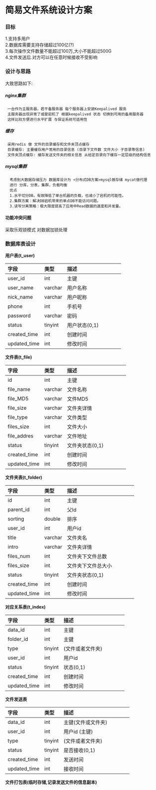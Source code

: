 # 简易文件系统设计方案

### 目标

1.支持多用户  
2.数据库需要支持存储超过100亿\(?\)  
3.每次操作文件数量不能超过100万,大小不能超过500G  
4.文件发送后.对方可以在任意时候接收不受影响

### 设计与思路
 大致思路如下:
##### nginx集群
     一台作为主服务器，若干备服务器 每个服务器上安装Keepalived 服务 
     主服务器出现异常了或是宕机了 根据keepalived 状态 切换到可用的备用服务器
     这样比较方便进行水平扩展 与保证系统可适用性
##### 缓存
     采用redis 做 文件的目录缓存和文件夹顶点缓存 
     目录缓存: 主要缓存用户常用的目录信息 (目录下文件数 文件大小 子目录等信息)
     文件夹顶点缓存: 缓存发送文件夹的相关信息 从给定目录向下缓存一定层级的结构信息
##### mysql集群

      考虑到大数据存储压力 数据库设计为 <分布式DB方案>mysql做存储 mycat做代理
      进行 分库，分表，集群，负载均衡
      优点
      1.水平切分DB，有效降低了单台机器的负载，也减小了宕机的可能性。
      2.集群方案：解决DB宕机带来的单点DB不能访问问题。
      3.读写分离策略：极大限度提高了应用中Read数据的速度和并发量。

#### 功能冲突问题
   采取乐观锁模式 对数据加锁处理
### 数据库表设计


**用户表(t_user)**

|字段 | 类型 | 描述 | | | | |
| :--- | :--- | :--- | :--- | :--- | :--- | :--- |
| user_id | int | 主键| | | | |
| user_name |varchar | 用户名称 | | | | |
| nick_name | varchar | 用户昵称 | | | | |
| phone | int | 手机号| | | | |
| password | varchar | 密码 | | | | |
| status | tinyint | 用户状态(0,1) | | | | |
| created_time | int | 创建时间 | | | | |
| updated_time | int | 修改时间| | | | |
**文件表(t_file)**

|字段 | 类型 | 描述 | | | | |
| :--- | :--- | :--- | :--- | :--- | :--- | :--- |
| id | int | 主键| | | | |
| file_name | varchar | 文件名称| | | | |
| file_MD5 | varchar | 文件MD5| | | | |
| file_size | varchar | 文件夹详情| | | | |
| file_type | varchar | 文件类型 | | | | |
| files_size | int | 文件大小| | | | |
| file_addres | varchar | 文件地址 | | | | |
| status | tinyint | 文件夹状态(0,1) | | | | |
| created_time | int | 创建时间 | | | | |
| updated_time | int | 修改时间| | | | |

**文件夹表(t_folder)**

|字段 | 类型 | 描述 |  |  |  |  |
| :--- | :--- | :--- | :--- | :--- | :--- | :--- |
| id | int |  主键|  |  |  |  |
| parent_id | int | 父Id |  |  |  |  |
| sorting | double | 排序 |  |  |  |  |
| user_id | int | 用户id |  |  |  |  |
| title | varchar |  文件夹名|  |  |  |  |
| intro | varchar |  文件夹详情|  |  |  |  |
| files_num | int | 文件夹下文件总数 |  |  |  |  |
| files_size | int |  文件夹下文件总大小|  |  |  |  |
| status | tinyint | 文件夹状态(0,1) |  |  |  |  |
| created_time | int | 创建时间 |  |  |  |  |
| updated_time | int |  修改时间|  |  |  |  |

**对应关系表(t_index)**

|字段 | 类型 | 描述 |  |  |  |  |
| :--- | :--- | :--- | :--- | :--- | :--- | :--- |
| data_id | int |  主键|  |  |  |  |
| folder_id | int | 主键 |  |  |  |  |
| type | tinyint |  (文件或者文件夹)|  |  |  |  |
| user_id | int | 用户id |  |  |  |  |
| status | tinyint | 状态(0,1) |  |  |  |  |
| created_time | int | 创建时间 |  |  |  |  |
| updated_time | int |  修改时间|  |  |  |  |


**文件发送表**

|字段 | 类型 | 描述 | | | | |
| :--- | :--- | :--- | :--- | :--- | :--- | :--- |
| data_id | int | 主键(文件或文件夹)| | | | |
| user_id | int | 用户id (主键)| | | | |
| type | tinyint | (文件或者文件夹)| | | | |
| status | tinyint | 是否接收(0,1) | | | | |
| created_time | int | 发送时间 | | | | |
| updated_time | int | 接收时间| | | | |
**文件打包表(临时存储,记录发送文件的信息副本)**




